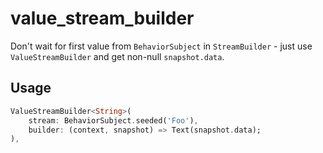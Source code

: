 # value_stream_builder

Don't wait for first value from `BehaviorSubject` in `StreamBuilder` - just use `ValueStreamBuilder` and get non-null `snapshot.data`.

## Usage

```dart
ValueStreamBuilder<String>(
    stream: BehaviorSubject.seeded('Foo'),
    builder: (context, snapshot) => Text(snapshot.data);
),
```
